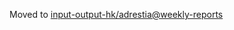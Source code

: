 Moved to [input-output-hk/adrestia@weekly-reports](https://github.com/input-output-hk/adrestia/tree/weekly-reports/2019-11-01)
